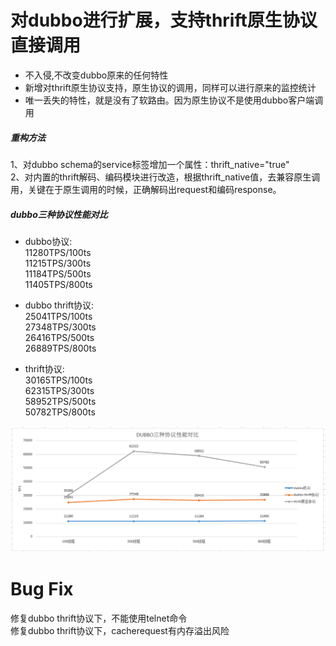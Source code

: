 # 对dubbo进行扩展，支持thrift原生协议直接调用


  - 不入侵,不改变dubbo原来的任何特性
  - 新增对thrift原生协议支持，原生协议的调用，同样可以进行原来的监控统计
  - 唯一丢失的特性，就是没有了软路由。因为原生协议不是使用dubbo客户端调用

##### 重构方法
1、对dubbo schema的service标签增加一个属性：thrift_native="true"    
2、对内置的thrift解码、编码模块进行改造，根据thrift_native值，去兼容原生调用，关键在于原生调用的时候，正确解码出request和编码response。

##### dubbo三种协议性能对比
- dubbo协议:           
    11280TPS/100ts  
    11215TPS/300ts  
    11184TPS/500ts  
    11405TPS/800ts

- dubbo thrift协议:     
    25041TPS/100ts  
    27348TPS/300ts  
    26416TPS/500ts   
    26889TPS/800ts

- thrift协议:     
    30165TPS/100ts  
    62315TPS/300ts  
    58952TPS/500ts   
    50782TPS/800ts


![alt text](/performance.png "Title")


# Bug Fix

修复dubbo thrift协议下，不能使用telnet命令		
修复dubbo thrift协议下，cacherequest有内存溢出风险



